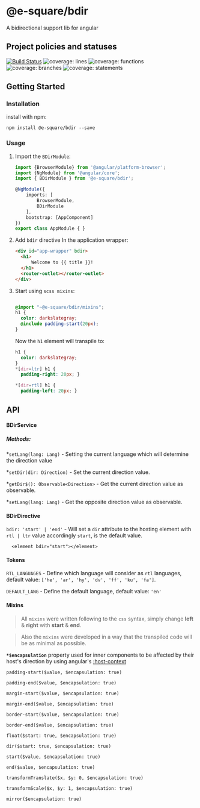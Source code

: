 # @e-square/bdir
A bidirectional support lib for angular

## Project policies and statuses
[![Build Status](https://travis-ci.org/10bis/ngx-bdir.svg?branch=master)](https://travis-ci.org/10bis/ngx-bdir)
![coverage: lines](./../../coverage/badge-lines.svg)
![coverage: functions](./../../coverage/badge-functions.svg)
![coverage: branches](./../../coverage/badge-branches.svg)
![coverage: statements](./../../coverage/badge-statements.svg)
 
## Getting Started

### Installation

install with npm:

```npm install @e-square/bdir --save```

### Usage

1. Import the `BDirModule`:

    ```ts
    import {BrowserModule} from '@angular/platform-browser';
    import {NgModule} from '@angular/core';
    import { BDirModule } from '@e-square/bdir';
    
    @NgModule({
        imports: [
            BrowserModule,
            BDirModule
        ],
        bootstrap: [AppComponent]
    })
    export class AppModule { }
    ```

2.  Add `bdir` directive In the application wrapper:

    ```html
    <div id="app-wrapper" bdir> 
      <h1>
          Welcome to {{ title }}!
      </h1>
      <router-outlet></router-outlet>
    </div>
    ```

3.  Start using `scss mixins`:
    ```scss

    @import "~@e-square/bdir/mixins";
    h1 {
      color: darkslategray;
      @include padding-start(20px);
    }
    ```

    Now the `h1` element will transpile to:
    
    ```scss
    h1 {
      color: darkslategray;
    }
    *[dir=ltr] h1 {
      padding-right: 20px; }
    
    *[dir=rtl] h1 {
      padding-left: 20px; }
    ```

## API

#### BDirService
##### Methods:
*`setLang(lang: Lang)` - Setting the current language which will determine the direction value

*`setDir(dir: Direction)` - Set the current direction value.

*`getDir$(): Observable<Direction>` - Get the current direction value as observable.

*`setLang(lang: Lang)` - Get the opposite direction value as observable.

#### BDirDirective
`bdir: 'start' | 'end'` - Will set a `dir` attribute to the hosting element with `rtl | ltr` value accordingly `start`, is the default value.
```angular2html
  <element bdir="start"></element>
```

#### Tokens
`RTL_LANGUAGES` - Define which language will consider as `rtl` languages, default value: `['he', 'ar', 'hy', 'dv', 'ff', 'ku', 'fa']`.

`DEFAULT_LANG` - Define the default language, default value: `'en'`


#### Mixins
>All `mixins` were written following to the `css` syntax, simply change **left** & **right** with **start** & **end**.

>Also the `mixins` were developed in a way that the transpiled code will be as minimal as possible.

**`*$encapsulation`** property used for inner components to be affected by their host's direction by using angular's [:host-context](https://angular.io/guide/component-styles#host-context)

`padding-start($value, $encapsulation: true)`

`padding-end($value, $encapsulation: true)`

`margin-start($value, $encapsulation: true)`

`margin-end($value, $encapsulation: true)`

`border-start($value, $encapsulation: true)`

`border-end($value, $encapsulation: true)`

`float($start: true, $encapsulation: true)`

`dir($start: true, $encapsulation: true)`

`start($value, $encapsulation: true)`

`end($value, $encapsulation: true)`

`transformTranslate($x, $y: 0, $encapsulation: true)`

`transformScale($x, $y: 1, $encapsulation: true)`

`mirror($encapsulation: true)`
